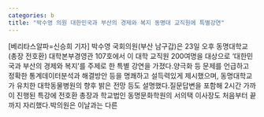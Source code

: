 ```yaml
---
categories: b
title: "박수영 의원 대한민국과 부산의 경제와 복지 동명대 교직원에 특별강연"
---
```

[베리타스알파=신승희 기자] 박수영 국회의원(부산 남구갑)은 23일 오후 동명대학교(총장 전호환) 대학본부경영관 107호에서 이 대학 교직원 200여명을 대상으로 ‘대한민국과 부산의 경제와 복지’를 주제로 한 특별 강연을 가졌다.양극화 등 문제를 언급하고 정확한 통계데이터분석과 해결방안 등을 명쾌하고 설득력있게 제시했으며, 동명대학교가 유치한 대학동물병원의 향후 밝은 전망 등도 설명했다.질문답변을 포함해 2시간 가까이 진행된 특강에 전호환 총장과 학교법인 동명문화학원의 서의택 이사장도 처음부터 끝까지 자리했다.박의원은 이날과는 다른